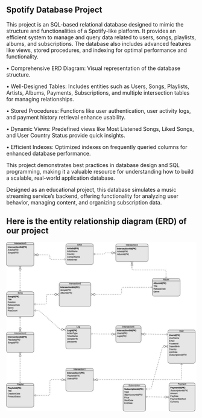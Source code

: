 ## Spotify Database Project

This project is an SQL-based relational database designed to mimic the structure and functionalities of a Spotify-like platform. It provides an efficient system to manage and query data related to users, songs, playlists, albums, and subscriptions. The database also includes advanced features like views, stored procedures, and indexing for optimal performance and functionality.


•	Comprehensive ERD Diagram: Visual representation of the database structure.

•	Well-Designed Tables: Includes entities such as Users, Songs, Playlists, Artists, Albums, Payments, Subscriptions, and multiple intersection tables for managing relationships.


•	Stored Procedures: Functions like user authentication, user activity logs, and payment history retrieval enhance usability.

•	Dynamic Views: Predefined views like Most Listened Songs, Liked Songs, and User Country Status provide quick insights.

•	Efficient Indexes: Optimized indexes on frequently queried columns for enhanced database performance.



This project demonstrates best practices in database design and SQL programming, making it a valuable resource for understanding how to build a scalable, real-world application database.



Designed as an educational project, this database simulates a music streaming service’s backend, offering functionality for analyzing user behavior, managing content, and organizing subscription data.


## Here is the entity relationship diagram (ERD) of our project
![ERD](erd)
